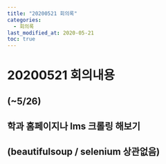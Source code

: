 ```yaml
---
title: "20200521 회의록"
categories:
  - 회의록
last_modified_at: 2020-05-21
toc: true
---
```


# 20200521 회의내용

## (~5/26)
## 학과 홈페이지나 lms 크롤링 해보기
## (beautifulsoup / selenium 상관없음)
